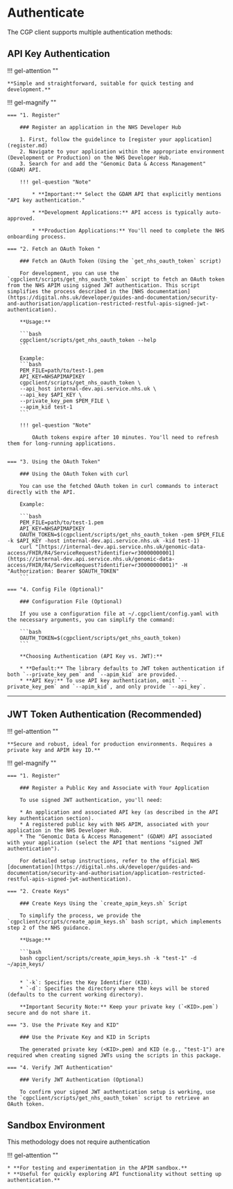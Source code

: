 # Authenticate

The CGP client supports multiple authentication methods:

## API Key Authentication

!!! gel-attention ""

    **Simple and straightforward, suitable for quick testing and development.**

!!! gel-magnify ""

    === "1. Register"

        ### Register an application in the NHS Developer Hub

        1. First, follow the guidelince to [register your application](register.md)
        2. Navigate to your application within the appropriate environment (Development or Production) on the NHS Developer Hub.
        3. Search for and add the "Genomic Data & Access Management" (GDAM) API.

        !!! gel-question "Note"

            * **Important:** Select the GDAM API that explicitly mentions "API key authentication."

            * **Development Applications:** API access is typically auto-approved.

            * **Production Applications:** You'll need to complete the NHS onboarding process.

    === "2. Fetch an OAuth Token "

        ### Fetch an OAuth Token (Using the `get_nhs_oauth_token` script)

        For development, you can use the `cgpclient/scripts/get_nhs_oauth_token` script to fetch an OAuth token from the NHS APIM using signed JWT authentication. This script simplifies the process described in the [NHS documentation](https://digital.nhs.uk/developer/guides-and-documentation/security-and-authorisation/application-restricted-restful-apis-signed-jwt-authentication).

        **Usage:**

        ```bash
        cgpclient/scripts/get_nhs_oauth_token --help
        ```

        Example:
        ```bash
        PEM_FILE=path/to/test-1.pem
        API_KEY=NHSAPIMAPIKEY
        cgpclient/scripts/get_nhs_oauth_token \
        --api_host internal-dev.api.service.nhs.uk \
        --api_key $API_KEY \
        --private_key_pem $PEM_FILE \
        --apim_kid test-1
        ```

        !!! gel-question "Note"

            OAuth tokens expire after 10 minutes. You'll need to refresh them for long-running applications.


    === "3. Using the OAuth Token"

        ### Using the OAuth Token with curl

        You can use the fetched OAuth token in curl commands to interact directly with the API.

        Example:

        ```bash
        PEM_FILE=path/to/test-1.pem
        API_KEY=NHSAPIMAPIKEY
        OAUTH_TOKEN=$(cgpclient/scripts/get_nhs_oauth_token -pem $PEM_FILE -k $API_KEY -host internal-dev.api.service.nhs.uk -kid test-1)
        curl "[https://internal-dev.api.service.nhs.uk/genomic-data-access/FHIR/R4/ServiceRequest?identifier=r30000000001](https://internal-dev.api.service.nhs.uk/genomic-data-access/FHIR/R4/ServiceRequest?identifier=r30000000001)" -H "Authorization: Bearer $OAUTH_TOKEN"
        ```

    === "4. Config File (Optional)"

        ### Configuration File (Optional)

        If you use a configuration file at ~/.cgpclient/config.yaml with the necessary arguments, you can simplify the command:

        ```bash
        OAUTH_TOKEN=$(cgpclient/scripts/get_nhs_oauth_token)
        ```

        **Choosing Authentication (API Key vs. JWT):**

        * **Default:** The library defaults to JWT token authentication if both `--private_key_pem` and `--apim_kid` are provided.
        * **API Key:** To use API key authentication, omit `--private_key_pem` and `--apim_kid`, and only provide `--api_key`.

------

## JWT Token Authentication (Recommended)

!!! gel-attention ""

    **Secure and robust, ideal for production environments. Requires a private key and APIM key ID.**

!!! gel-magnify ""

    === "1. Register"

        ### Register a Public Key and Associate with Your Application

        To use signed JWT authentication, you'll need:

        * An application and associated API key (as described in the API key authentication section).
        * A registered public key with NHS APIM, associated with your application in the NHS Developer Hub.
        * The "Genomic Data & Access Management" (GDAM) API associated with your application (select the API that mentions "signed JWT authentication").

        For detailed setup instructions, refer to the official NHS [documentation](https://digital.nhs.uk/developer/guides-and-documentation/security-and-authorisation/application-restricted-restful-apis-signed-jwt-authentication).

    === "2. Create Keys"

        ### Create Keys Using the `create_apim_keys.sh` Script

        To simplify the process, we provide the `cgpclient/scripts/create_apim_keys.sh` bash script, which implements step 2 of the NHS guidance.

        **Usage:**

        ```bash
        bash cgpclient/scripts/create_apim_keys.sh -k "test-1" -d ~/apim_keys/
        ```

        * `-k`: Specifies the Key Identifier (KID).
        * `-d`: Specifies the directory where the keys will be stored (defaults to the current working directory).

        **Important Security Note:** Keep your private key (`<KID>.pem`) secure and do not share it.

    === "3. Use the Private Key and KID"

        ### Use the Private Key and KID in Scripts

        The generated private key (<KID>.pem) and KID (e.g., "test-1") are required when creating signed JWTs using the scripts in this package.

    === "4. Verify JWT Authentication"

        ### Verify JWT Authentication (Optional)

        To confirm your signed JWT authentication setup is working, use the `cgpclient/scripts/get_nhs_oauth_token` script to retrieve an OAuth token.

## Sandbox Environment

This methodology does not require authentication

!!! gel-attention ""

    * **For testing and experimentation in the APIM sandbox.**
    * **Useful for quickly exploring API functionality without setting up authentication.**